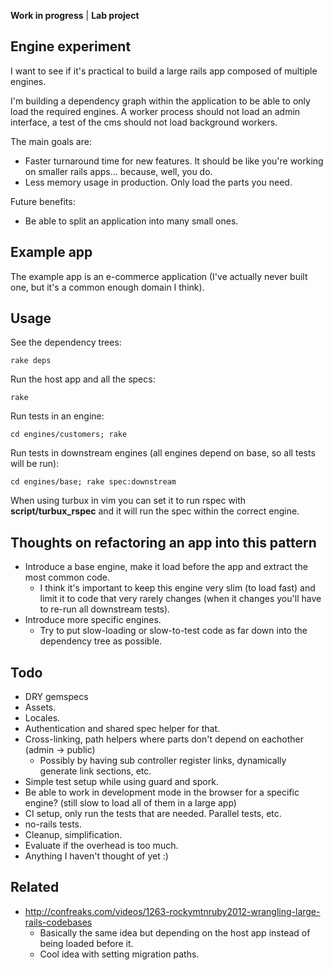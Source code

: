 **Work in progress** | **Lab project**

## Engine experiment

I want to see if it's practical to build a large rails app composed of multiple engines.

I'm building a dependency graph within the application to be able to only load the required engines. A worker process should not load an admin interface, a test of the cms should not load background workers.

The main goals are:
* Faster turnaround time for new features. It should be like you're working on smaller rails apps... because, well, you do.
* Less memory usage in production. Only load the parts you need.

Future benefits:
* Be able to split an application into many small ones.

## Example app

The example app is an e-commerce application (I've actually never built one, but it's a common enough domain I think).

## Usage

See the dependency trees:

    rake deps

Run the host app and all the specs:

    rake

Run tests in an engine:

    cd engines/customers; rake

Run tests in downstream engines (all engines depend on base, so all tests will be run):

    cd engines/base; rake spec:downstream

When using turbux in vim you can set it to run rspec with **script/turbux_rspec** and it will run the spec within the correct engine.

## Thoughts on refactoring an app into this pattern

* Introduce a base engine, make it load before the app and extract the most common code.
  - I think it's important to keep this engine very slim (to load fast) and limit it to code that very rarely changes (when it changes you'll have to re-run all downstream tests).
* Introduce more specific engines.
  - Try to put slow-loading or slow-to-test code as far down into the dependency tree as possible.

## Todo

* DRY gemspecs
* Assets.
* Locales.
* Authentication and shared spec helper for that.
* Cross-linking, path helpers where parts don't depend on eachother (admin -> public)
  - Possibly by having sub controller register links, dynamically generate link sections, etc.
* Simple test setup while using guard and spork.
* Be able to work in development mode in the browser for a specific engine? (still slow to load all of them in a large app)
* CI setup, only run the tests that are needed. Parallel tests, etc.
* no-rails tests.
* Cleanup, simplification.
* Evaluate if the overhead is too much.
* Anything I haven't thought of yet :)

## Related

* http://confreaks.com/videos/1263-rockymtnruby2012-wrangling-large-rails-codebases
  - Basically the same idea but depending on the host app instead of being loaded before it.
  - Cool idea with setting migration paths.
